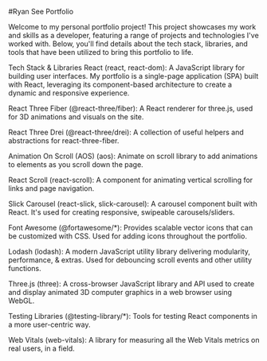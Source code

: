 #Ryan See Portfolio

Welcome to my personal portfolio project! This project showcases my work and skills as a developer, featuring a range of projects and technologies I've worked with. Below, you'll find details about the tech stack, libraries, and tools that have been utilized to bring this portfolio to life.

Tech Stack & Libraries
React (react, react-dom): A JavaScript library for building user interfaces. My portfolio is a single-page application (SPA) built with React, leveraging its component-based architecture to create a dynamic and responsive experience.

React Three Fiber (@react-three/fiber): A React renderer for three.js, used for 3D animations and visuals on the site.

React Three Drei (@react-three/drei): A collection of useful helpers and abstractions for react-three-fiber.

Animation On Scroll (AOS) (aos): Animate on scroll library to add animations to elements as you scroll down the page.

React Scroll (react-scroll): A component for animating vertical scrolling for links and page navigation.

Slick Carousel (react-slick, slick-carousel): A carousel component built with React. It's used for creating responsive, swipeable carousels/sliders.

Font Awesome (@fortawesome/*): Provides scalable vector icons that can be customized with CSS. Used for adding icons throughout the portfolio.

Lodash (lodash): A modern JavaScript utility library delivering modularity, performance, & extras. Used for debouncing scroll events and other utility functions.

Three.js (three): A cross-browser JavaScript library and API used to create and display animated 3D computer graphics in a web browser using WebGL.

Testing Libraries (@testing-library/*): Tools for testing React components in a more user-centric way.

Web Vitals (web-vitals): A library for measuring all the Web Vitals metrics on real users, in a field.